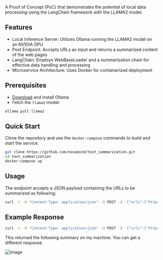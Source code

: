 A Proof of Concept (PoC) that demonstrates the potential of local data processing using the LangChain framework with the LLAMA2 model.

## Features

- Local Inference Server: Utilizes Ollama running the LLAMA2 model on an NVIDIA GPU
- Post Endpoint: Accepts URLs as input and returns a summarized content of the web pages
- LangChain: Employs WebBaseLoader and a summarization chain for effective data handling and processing
- Microservice Architecture: Uses Docker for containerized deployment

## Prerequisites

- [Download](https://ollama.com/download/windows) and install Ollama
- Fetch the `llama2` model:
```bash
ollama pull llama2
```

## Quick Start

Clone the repository and use the `docker-compose` commands to build and start the service.

```bash
git clone https://github.com/novamind/text_summarization.git
cd text_summarization
docker-compose up
```

## Usage

The endpoint accepts a JSON payload containing the URLs to be summarized as following:
```bash
curl -i -H "Content-Type: application/json" -X POST -d '{"urls":["https://example.com/"]}' http://localhost:5000/summarize
```
## Example Response
```bash
curl -i -H "Content-Type: application/json" -X POST -d '{"urls":["https://habr.com/en/articles/818317/"]}' http://localhost:5000/summarize
```

This returned the following summary on my machine. You can get a different response.

![image](https://github.com/novamind/text_summarization/assets/26347574/a1e8e28e-42a1-4c40-9285-dfc79b0733c8)
